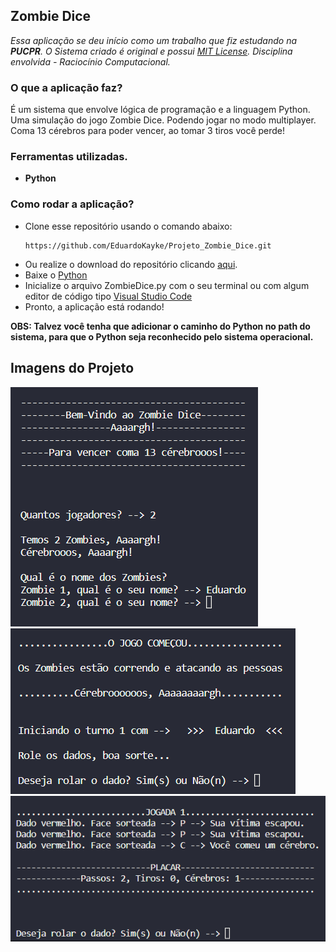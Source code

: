 ## Zombie Dice
_Essa aplicação se deu início como um trabalho que fiz estudando na __PUCPR__. 
O Sistema criado é original e possui [MIT License](https://github.com/EduardoKayke/Projeto_Zombie_Dice/blob/main/LICENSE).
Disciplina envolvida - Raciocínio Computacional._


### O que a aplicação faz?
É um sistema que envolve lógica de programação e a linguagem Python. Uma simulação do jogo Zombie Dice. Podendo jogar no modo multiplayer. Coma 13 cérebros para poder vencer, ao tomar 3 tiros você perde!
    
### Ferramentas utilizadas.
- __Python__

### Como rodar a aplicação?
- Clone esse repositório usando o comando abaixo:
    ```code
    https://github.com/EduardoKayke/Projeto_Zombie_Dice.git
    ```
- Ou realize o download do repositório clicando [aqui](https://github.com/EduardoKayke/Projeto_Zombie_Dice/archive/refs/heads/main.zip).
- Baixe o [Python](https://www.python.org/)
- Inicialize o arquivo ZombieDice.py com o seu terminal ou com algum editor de código tipo [Visual Studio Code](https://code.visualstudio.com/download)
- Pronto, a aplicação está rodando!

__OBS: Talvez você tenha que adicionar o caminho do Python no path do sistema, para que o Python seja reconhecido pelo sistema operacional.__

## Imagens do Projeto
![Apresentação](img/readme1.png)
![Jogadores](img/readme2.png)
![Jogando](img/readme3.png)

